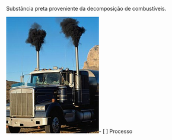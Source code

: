 Substância preta proveniente da decomposição de combustíveis.

![](Imagens/250px-Diesel-smoke.jpg)- [ ] Processo 
